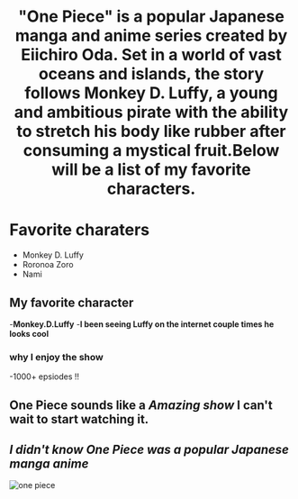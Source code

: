 <div align="center">
  <h1> "One Piece" is a popular Japanese manga and anime series created by Eiichiro Oda. Set in a world of vast oceans and islands, the story follows Monkey D. Luffy, a young and ambitious pirate with the ability to stretch his body like rubber after consuming a mystical fruit.Below will be a list of my favorite characters.</h1>
</div>

# Favorite charaters 
- Monkey D. Luffy
- Roronoa Zoro
- Nami

## My favorite character 
-**Monkey.D.Luffy**
-**I been seeing Luffy on the internet couple times he looks cool**

### why I enjoy the show
-1000+ epsiodes !!
## One Piece sounds like a *Amazing show* I can't wait to start watching it.
## *I didn't know One Piece was a popular Japanese manga anime* 
![one piece](https://github.com/Nuh0/Favorite-anime/assets/142946166/839f48e7-4abc-4d2f-945a-721338a629a3)
